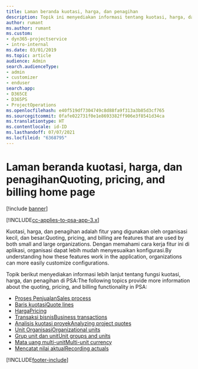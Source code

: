 ```yaml
---
title: Laman beranda kuotasi, harga, dan penagihan
description: Topik ini menyediakan informasi tentang kuotasi, harga, dan penagihan.
author: rumant
ms.author: rumant
ms.custom:
- dyn365-projectservice
- intro-internal
ms.date: 03/01/2019
ms.topic: article
audience: Admin
search.audienceType:
- admin
- customizer
- enduser
search.app:
- D365CE
- D365PS
- ProjectOperations
ms.openlocfilehash: e40f519df7304749c8d88fa9f313a3b85d3cf765
ms.sourcegitcommit: 0fafe022731f0e1e8693382ff906e3f8541d34ca
ms.translationtype: HT
ms.contentlocale: id-ID
ms.lasthandoff: 07/07/2021
ms.locfileid: "6368795"
---
```

# <a name="quoting-pricing-and-billing-home-page"></a><span data-ttu-id="bbafa-103">Laman beranda kuotasi, harga, dan penagihan</span><span class="sxs-lookup"><span data-stu-id="bbafa-103">Quoting, pricing, and billing home page</span></span>

[!include [banner](../includes/psa-now-project-operations.md)]

[!INCLUDE[cc-applies-to-psa-app-3.x](../includes/cc-applies-to-psa-app-3x.md)]

<span data-ttu-id="bbafa-104">Kuotasi, harga, dan penagihan adalah fitur yang digunakan oleh organisasi kecil, dan besar.</span><span class="sxs-lookup"><span data-stu-id="bbafa-104">Quoting, pricing, and billing are features that are used by both small and large organizations.</span></span> <span data-ttu-id="bbafa-105">Dengan memahami cara kerja fitur ini di aplikasi, organisasi dapat lebih mudah menyesuaikan konfigurasi.</span><span class="sxs-lookup"><span data-stu-id="bbafa-105">By understanding how these features work in the application, organizations can more easily customize configurations.</span></span>

<span data-ttu-id="bbafa-106">Topik berikut menyediakan informasi lebih lanjut tentang fungsi kuotasi, harga, dan penagihan di PSA:</span><span class="sxs-lookup"><span data-stu-id="bbafa-106">The following topics provide more information about the quoting, pricing, and billing functionality in PSA:</span></span>

- [<span data-ttu-id="bbafa-107">Proses Penjualan</span><span class="sxs-lookup"><span data-stu-id="bbafa-107">Sales process</span></span>](basic-sales-process.md)
- [<span data-ttu-id="bbafa-108">Baris kuotasi</span><span class="sxs-lookup"><span data-stu-id="bbafa-108">Quote lines</span></span>](basic-quote-lines.md)
- [<span data-ttu-id="bbafa-109">Harga</span><span class="sxs-lookup"><span data-stu-id="bbafa-109">Pricing</span></span>](basic-pricing.md)
- [<span data-ttu-id="bbafa-110">Transaksi bisnis</span><span class="sxs-lookup"><span data-stu-id="bbafa-110">Business transactions</span></span>](basic-business-transactions.md)
- [<span data-ttu-id="bbafa-111">Analisis kuotasi proyek</span><span class="sxs-lookup"><span data-stu-id="bbafa-111">Analyzing project quotes</span></span>](basic-analyzing-quotes.md)
- [<span data-ttu-id="bbafa-112">Unit Organisasi</span><span class="sxs-lookup"><span data-stu-id="bbafa-112">Organizational units</span></span>](advanced-organizational.md)
- [<span data-ttu-id="bbafa-113">Grup unit dan unit</span><span class="sxs-lookup"><span data-stu-id="bbafa-113">Unit groups and units</span></span>](advanced-units.md)
- [<span data-ttu-id="bbafa-114">Mata uang multi-unit</span><span class="sxs-lookup"><span data-stu-id="bbafa-114">Multi-unit currency</span></span>](advanced-currency.md)
- [<span data-ttu-id="bbafa-115">Mencatat nilai aktual</span><span class="sxs-lookup"><span data-stu-id="bbafa-115">Recording actuals</span></span>](advanced-actuals.md)


[!INCLUDE[footer-include](../includes/footer-banner.md)]
